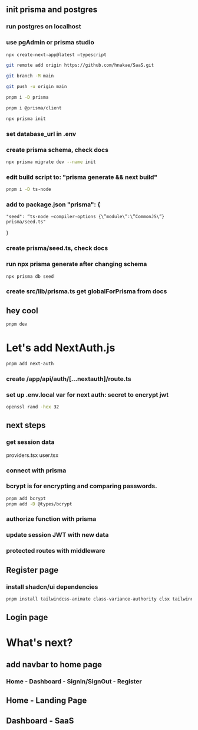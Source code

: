## init prisma and postgres

### run postgres on localhost

### use pgAdmin or prisma studio

```bash
npx create-next-app@latest —typescript

git remote add origin https://github.com/hnakae/SaaS.git

git branch -M main

git push -u origin main

pnpm i -D prisma

pnpm i @prisma/client

npx prisma init
```

### set database_url in .env

### create prisma schema, check docs

```bash
npx prisma migrate dev --name init
```

### edit build script to: "prisma generate && next build"

```bash
pnpm i -D ts-node
```

### add to package.json "prisma": {

    "seed": “ts-node —compiler-options {\”module\”:\”CommonJS\”} prisma/seed.ts"

}

### create prisma/seed.ts, check docs

### run npx prisma generate after changing schema

```bash
npx prisma db seed
```

### create src/lib/prisma.ts get globalForPrisma from docs

## hey cool

```bash
pnpm dev
```

# Let's add NextAuth.js

```bash
pnpm add next-auth
```

### create /app/api/auth/[...nextauth]/route.ts

### set up .env.local var for next auth: secret to encrypt jwt

```bash
openssl rand -hex 32
```

## next steps

### get session data

providers.tsx
user.tsx

### connect with prisma

### bcrypt is for encrypting and comparing passwords.

```bash
pnpm add bcrypt
pnpm add -D @types/bcrypt
```

### authorize function with prisma

### update session JWT with new data

### protected routes with middleware

## Register page

### install shadcn/ui dependencies

```bash
pnpm install tailwindcss-animate class-variance-authority clsx tailwind-merge lucide-react
```

## Login page

# What's next?

## add navbar to home page

### Home - Dashboard - SignIn/SignOut - Register

## Home - Landing Page

## Dashboard - SaaS
